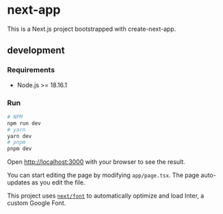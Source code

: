 # next-app

This is a Next.js project bootstrapped with create-next-app.

## development

### Requirements
- Node.js >= 18.16.1

### Run

```bash
# NPM
npm run dev
# yarn
yarn dev
# pnpm
pnpm dev
```
Open [http://localhost:3000](http://localhost:3000) with your browser to see the result.

You can start editing the page by modifying `app/page.tsx`. The page auto-updates as you edit the file.

This project uses [`next/font`](https://nextjs.org/docs/basic-features/font-optimization) to automatically optimize and load Inter, a custom Google Font.
